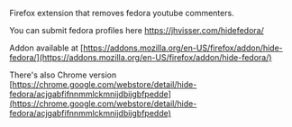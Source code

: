 Firefox extension that removes fedora youtube commenters.

You can submit fedora profiles here https://jhvisser.com/hidefedora/

Addon available at [https://addons.mozilla.org/en-US/firefox/addon/hide-fedora/](https://addons.mozilla.org/en-US/firefox/addon/hide-fedora/)

There's also Chrome version [https://chrome.google.com/webstore/detail/hide-fedora/acjgabfifnnmmlckmnijdbijgbfpedde](https://chrome.google.com/webstore/detail/hide-fedora/acjgabfifnnmmlckmnijdbijgbfpedde)